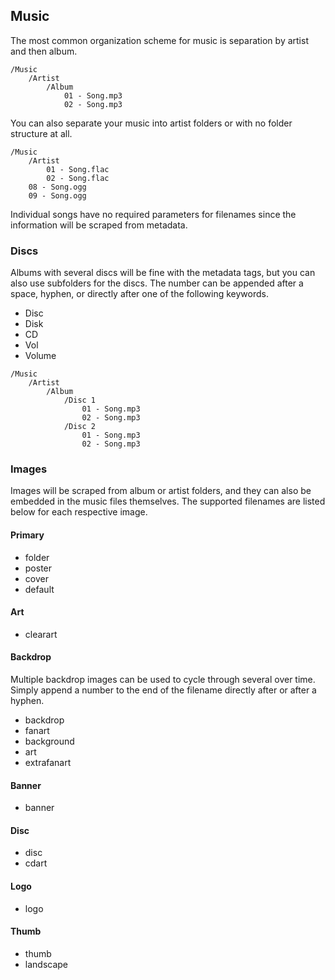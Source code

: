 ## Music

The most common organization scheme for music is separation by artist and then album.

```
/Music
    /Artist
        /Album
            01 - Song.mp3
            02 - Song.mp3
```

You can also separate your music into artist folders or with no folder structure at all.

```
/Music
    /Artist
        01 - Song.flac
        02 - Song.flac
    08 - Song.ogg
    09 - Song.ogg
```

Individual songs have no required parameters for filenames since the information will be scraped from metadata.

### Discs

Albums with several discs will be fine with the metadata tags, but you can also use subfolders for the discs. The number can be appended after a space, hyphen, or directly after one of the following keywords.

  * Disc
  * Disk
  * CD
  * Vol
  * Volume

```
/Music
    /Artist
        /Album
            /Disc 1
                01 - Song.mp3
                02 - Song.mp3
            /Disc 2
                01 - Song.mp3
                02 - Song.mp3
```

### Images

Images will be scraped from album or artist folders, and they can also be embedded in the music files themselves. The supported filenames are listed below for each respective image.

#### Primary

  * folder
  * poster
  * cover
  * default

#### Art

  * clearart

#### Backdrop

Multiple backdrop images can be used to cycle through several over time. Simply append a number to the end of the filename directly after or after a hyphen.

  * backdrop
  * fanart
  * background
  * art
  * extrafanart

#### Banner

  * banner

#### Disc

  * disc
  * cdart

#### Logo

  * logo

#### Thumb

  * thumb
  * landscape